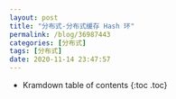 ```yaml
---
layout: post
title: "分布式-分布式缓存 Hash 环"
permalink: /blog/36987443
categories: [分布式]
tags: [分布式]
date: 2020-11-14 23:47:57
---
```


* Kramdown table of contents
{:toc .toc}
